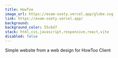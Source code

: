 ```yaml
---
title: HowToo
image_url: https://exam-sooty.vercel.app/globe.svg
link: https://exam-sooty.vercel.app/
background: 
background_color: 55c6d7
stack: html,css,javascript,responsive,react,vite
disabled: false
---
```


Simple website from a web design for HowToo Client 